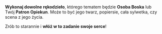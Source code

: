 **Wykonaj dowolne rękodzieło**, którego tematem będzie **Osoba Boska** lub Twój **Patron Opiekun**. Może to być jego twarz, popiersie, cała sylwetka, czy scena z jego życia.

Zrób to starannie i **włóż w to zadanie swoje serce**!
